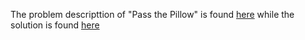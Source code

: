 The problem descripttion of "Pass the Pillow" is found [here](https://leetcode.com/discuss/interview-question/1246521/Pass-the-Pillow) while the solution is found [here](hhttps://github.com/aurimas13/LeetCode-HackerRank-MAANG/blob/main/LeetCode/Python%20Solutions/Pass%20the%20Pillow/pass.py)